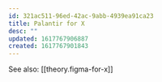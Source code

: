 ```yaml
---
id: 321ac511-96ed-42ac-9abb-4939ea91ca23
title: Palantir for X
desc: ""
updated: 1617767906887
created: 1617767901843
---
```


See also: [[theory.figma-for-x]]
